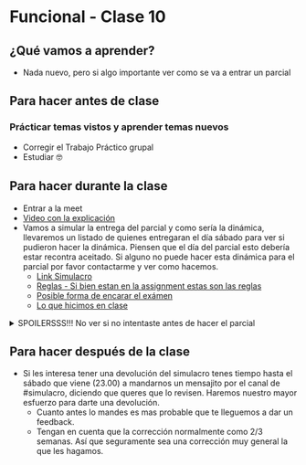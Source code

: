 # Funcional - Clase 10

## ¿Qué vamos a aprender?

* Nada nuevo, pero si algo importante ver como se va a entrar un parcial

## Para hacer antes de clase

### Prácticar temas vistos y aprender temas nuevos

* Corregir el Trabajo Práctico grupal
* Estudiar 🤓

## Para hacer durante la clase

* Entrar a la meet
* [Video con la explicación](https://drive.google.com/file/d/1jyeEiPrIFloxi5kEC4woD2TCn5416SPu/view?usp=sharing)
* Vamos a simular la entrega del parcial y como sería la dinámica, llevaremos un listado de quienes entregaran el día sábado para ver si pudieron hacer la dinámica. Piensen que el día del parcial esto debería estar recontra aceitado. Si alguno no puede hacer esta dinámica para el parcial por favor contactarme y ver como hacemos.
  * [Link Simulacro](https://classroom.github.com/a/lR3iD-JR)
  * [Reglas - Si bien estan en la assignment estas son las reglas](https://docs.google.com/document/d/13OBHwqe5uoDRLnVfM2VU9ogupkJQHpLA0wSTlN57x8g)
  * [Posible forma de encarar el exámen](https://drive.google.com/file/d/1F6tWEs2Zsyna5EQmSFRv2REJFvyF6ZK1/view?usp=sharing)
  * [Lo que hicimos en clase](https://github.com/pdep-utn/sabados-tarde/blob/master/seguimiento/2020/funcional/practica/clase-10.hs)

<details>
  <summary>SPOILERSSS!!! No ver si no intentaste antes de hacer el parcial</summary>
  
  [Una posible resolución](https://github.com/pdep-utn/sabados-tarde/blob/master/seguimiento/2020/funcional/practica/completo.hs)
</details>

## Para hacer después de la clase

* Si les interesa tener una devolución del simulacro tenes tiempo hasta el sábado que viene (23.00) a mandarnos un mensajito por el canal de #simulacro, diciendo que queres que lo revisen. Haremos nuestro mayor esfuerzo para darte una devolución.
  * Cuanto antes lo mandes es mas probable que te lleguemos a dar un feedback.
  * Tengan en cuenta que la corrección normalmente como 2/3 semanas. Así que seguramente sea una corrección muy general la que les hagamos.
